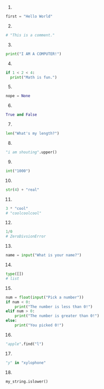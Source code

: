 1.

  ```python
  first = "Hello World"
  ```

2.

  ```python
  # "This is a comment."
  ```

3.

  ```python
  print("I AM A COMPUTER!")
  ```

4.

  ```python
  if 1 < 2 < 4:
    print("Math is fun.")
  ```

5.

  ```python
  nope = None
  ```

6.

  ```python
  True and False
  ```

7.

  ```python
  len("What's my length?")
  ```

8.

  ```python
  "i am shouting".upper()
  ```

9.
  
  ```python
  int("1000")
  ```

10.

  ```python
  str(4) + "real"
  ```

11.

  ```python
  3 * "cool"
  # "coolcoolcool"
  ```

12.
  
  ```python
  1/0
  # ZeroDivsionError
  ```

13.

  ```python
  name = input("What is your name?")
  ```

14.

  ```python
  type([])
  # list
  ```

15.

  ```python
  num = float(input("Pick a number"))
  if num < 0:
      print("The number is less than 0!")
  elif num > 0: 
      print("The number is greater than 0!")
  else:
      print("You picked 0!")
  ```

16.

  ```python
  "apple".find("l")
  ```

17.

  ```python
  "y" in "xylophone"
  ```

18.

  ```python
  my_string.islower()
  ```
